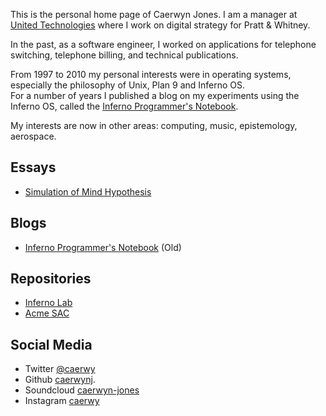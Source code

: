 This is the personal home page of Caerwyn Jones. I am a manager 
at [United Technologies](http://utc.com) where I work on digital strategy for Pratt & Whitney.  

In the past, as a software engineer, I worked on applications for telephone switching, 
telephone billing, and technical publications. 

From 1997 to 2010 my personal interests were in operating systems, especially the philosophy of Unix, Plan 9 and Inferno OS.  
For a number of years I published a blog on my experiments using the Inferno OS, called the [Inferno Programmer's Notebook](http://ipn.caerwyn.com). 

My interests are now in other areas: computing, music, epistemology, aerospace. 

## Essays
* [Simulation of Mind Hypothesis](a1.html)

## Blogs
* [Inferno Programmer's Notebook](http://ipn.caerwyn.com)  (Old)

## Repositories
* [Inferno Lab](https://github.com/caerwynj/inferno-lab)
* [Acme SAC](https://github.com/caerwynj/inferno-lab)

## Social Media
* Twitter [@caerwy](https://twitter.com/caerwy?lang=en)
* Github [caerwynj](https://github.com/caerwynj).
* Soundcloud [caerwyn-jones](https://soundcloud.com/caerwyn-jones)
* Instagram [caerwy](https://www.instagram.com/caerwy)

